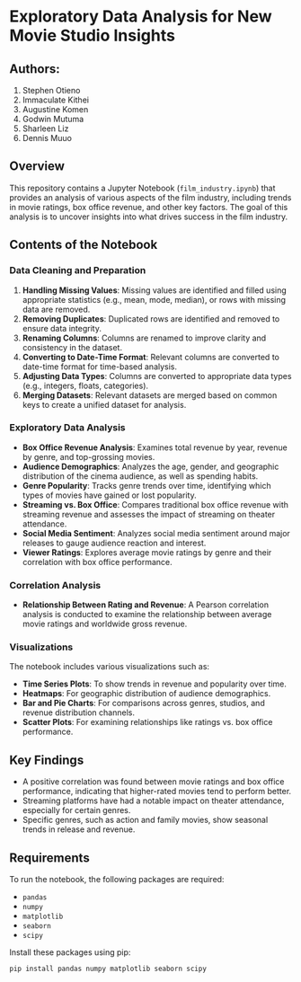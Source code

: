  # Exploratory Data Analysis for New Movie Studio Insights
## Authors:
1. Stephen Otieno
2. Immaculate Kithei
3. Augustine Komen
4. Godwin Mutuma
5. Sharleen Liz
6. Dennis Muuo

## Overview
This repository contains a Jupyter Notebook (`film_industry.ipynb`) that provides an analysis of various aspects of the film industry, including trends in movie ratings, box office revenue, and other key factors. The goal of this analysis is to uncover insights into what drives success in the film industry.

## Contents of the Notebook

### Data Cleaning and Preparation
1. **Handling Missing Values**: Missing values are identified and filled using appropriate statistics (e.g., mean, mode, median), or rows with missing data are removed.
2. **Removing Duplicates**: Duplicated rows are identified and removed to ensure data integrity.
3. **Renaming Columns**: Columns are renamed to improve clarity and consistency in the dataset.
4. **Converting to Date-Time Format**: Relevant columns are converted to date-time format for time-based analysis.
5. **Adjusting Data Types**: Columns are converted to appropriate data types (e.g., integers, floats, categories).
6. **Merging Datasets**: Relevant datasets are merged based on common keys to create a unified dataset for analysis.

### Exploratory Data Analysis
- **Box Office Revenue Analysis**: Examines total revenue by year, revenue by genre, and top-grossing movies.
- **Audience Demographics**: Analyzes the age, gender, and geographic distribution of the cinema audience, as well as spending habits.
- **Genre Popularity**: Tracks genre trends over time, identifying which types of movies have gained or lost popularity.
- **Streaming vs. Box Office**: Compares traditional box office revenue with streaming revenue and assesses the impact of streaming on theater attendance.
- **Social Media Sentiment**: Analyzes social media sentiment around major releases to gauge audience reaction and interest.
- **Viewer Ratings**: Explores average movie ratings by genre and their correlation with box office performance.

### Correlation Analysis
- **Relationship Between Rating and Revenue**: A Pearson correlation analysis is conducted to examine the relationship between average movie ratings and worldwide gross revenue.

### Visualizations
The notebook includes various visualizations such as:
- **Time Series Plots**: To show trends in revenue and popularity over time.
- **Heatmaps**: For geographic distribution of audience demographics.
- **Bar and Pie Charts**: For comparisons across genres, studios, and revenue distribution channels.
- **Scatter Plots**: For examining relationships like ratings vs. box office performance.

## Key Findings
- A positive correlation was found between movie ratings and box office performance, indicating that higher-rated movies tend to perform better.
- Streaming platforms have had a notable impact on theater attendance, especially for certain genres.
- Specific genres, such as action and family movies, show seasonal trends in release and revenue.

## Requirements
To run the notebook, the following packages are required:
- `pandas`
- `numpy`
- `matplotlib`
- `seaborn`
- `scipy`

Install these packages using pip:
```bash
pip install pandas numpy matplotlib seaborn scipy
